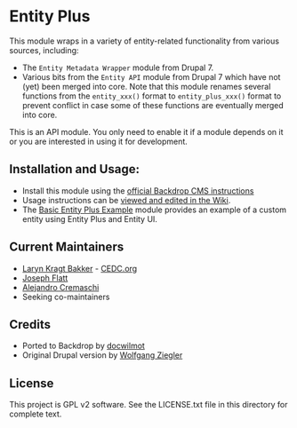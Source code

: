 Entity Plus
=================

This module wraps in a variety of entity-related functionality from various
sources, including:

 - The `Entity Metadata Wrapper` module from Drupal 7.
 - Various bits from the `Entity API` module from Drupal 7 which have not (yet)
   been merged into core. Note that this module renames several functions from
   the `entity_xxx()` format to `entity_plus_xxx()` format to prevent conflict
   in case some of these functions are eventually merged into core.

This is an API module. You only need to enable it if a module depends on it or
you are interested in using it for development.

Installation and Usage:
---------------
- Install this module using the [official Backdrop CMS instructions](https://backdropcms.org/guide/modules)
- Usage instructions can be [viewed and edited in the Wiki](https://github.com/backdrop-contrib/entity_plus/wiki).
- The [Basic Entity Plus Example](https://github.com/backdrop-contrib/basic_entity_plus_example)
  module provides an example of a custom entity using Entity Plus and Entity UI.

Current Maintainers
---------------

- [Laryn Kragt Bakker](https://github.com/laryn) - [CEDC.org](https://cedc.org)
- [Joseph Flatt](https://github.com/hosef)
- [Alejandro Cremaschi](https://github.com/argiepiano)
- Seeking co-maintainers

Credits
---------------

- Ported to Backdrop by [docwilmot](https://github.com/docwilmot)
- Original Drupal version by [Wolfgang Ziegler](https://www.drupal.org/user/16747)

License
---------------

This project is GPL v2 software. See the LICENSE.txt file in this directory
for complete text.
